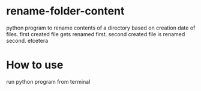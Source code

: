 # rename-folder-content
python program to rename contents of a directory based on creation date of files.
first created file gets renamed first. second created file is renamed second. etcetera

# How to use
run python program from terminal
